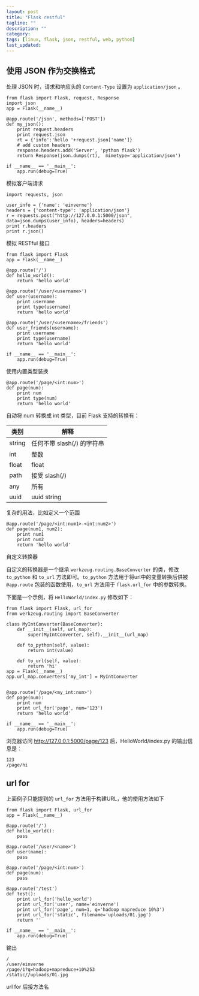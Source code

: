 ```yaml
---
layout: post
title: "Flask restful"
tagline: ""
description: ""
category: 
tags: [linux, flask, json, restful, web, python]
last_updated: 
---
```



## 使用 JSON 作为交换格式

处理 JSON 时，请求和响应头的 `Content-Type` 设置为 `application/json` 。


	from flask import Flask, request, Response
	import json
	app = Flask(__name__)

	@app.route('/json', methods=['POST'])
	def my_json():
		print request.headers
		print request.json
		rt = {'info':'hello '+request.json['name']}
		# add custom headers
		response.headers.add('Server', 'python flask')
		return Response(json.dumps(rt),  mimetype='application/json')

	if __name__ == '__main__':
		app.run(debug=True)

模拟客户端请求

	import requests, json

	user_info = {'name': 'einverne'}
	headers = {'content-type': 'application/json'}
	r = requests.post("http://127.0.0.1:5000/json", data=json.dumps(user_info), headers=headers)
	print r.headers
	print r.json()


模拟 RESTful 接口


	from flask import Flask
	app = Flask(__name__)

	@app.route('/')
	def hello_world():
		return 'hello world'

	@app.route('/user/<username>')
	def user(username):
		print username
		print type(username)
		return 'hello world'

	@app.route('/user/<username>/friends')
	def user_friends(username):
		print username
		print type(username)
		return 'hello world'

	if __name__ == '__main__':
		app.run(debug=True)

使用内置类型装换

	@app.route('/page/<int:num>')
	def page(num):
		print num
		print type(num)
		return 'hello world'

自动将 num 转换成 int 类型，目前 Flask 支持的转换有：

类别 | 解释
-----|------
string | 任何不带 slash(/) 的字符串
int    | 整数
float  | float
path   | 接受 slash(/) 
any    | 所有
uuid | uuid string


复杂的用法，比如定义一个范围

	@app.route('/page/<int:num1>-<int:num2>')
	def page(num1, num2):
		print num1
		print num2
		return 'hello world'

自定义转换器

自定义的转换器是一个继承 `werkzeug.routing.BaseConverter` 的类，修改 `to_python` 和 `to_url` 方法即可。`to_python` 方法用于将url中的变量转换后供被 `@app.route` 包装的函数使用，`to_url` 方法用于 `flask.url_for` 中的参数转换。

下面是一个示例，将 `HelloWorld/index.py` 修改如下：

	from flask import Flask, url_for
	from werkzeug.routing import BaseConverter

	class MyIntConverter(BaseConverter):
		def __init__(self, url_map):
			super(MyIntConverter, self).__init__(url_map)

		def to_python(self, value):
			return int(value)

		def to_url(self, value):
			return 'hi'
	app = Flask(__name__)
	app.url_map.converters['my_int'] = MyIntConverter


	@app.route('/page/<my_int:num>')
	def page(num):
		print num
		print url_for('page', num='123')
		return 'hello world'

	if __name__ == '__main__':
		app.run(debug=True)


浏览器访问 <http://127.0.0.1:5000/page/123> 后，HelloWorld/index.py 的输出信息是：

	123 
	/page/hi


## url for

上面例子只能提到的 `url_for` 方法用于构建URL，他的使用方法如下


	from flask import Flask, url_for
	app = Flask(__name__)

	@app.route('/')
	def hello_world():
		pass

	@app.route('/user/<name>')
	def user(name):
		pass

	@app.route('/page/<int:num>')
	def page(num):
		pass

	@app.route('/test')
	def test():
		print url_for('hello_world')
		print url_for('user', name='einverne')
		print url_for('page', num=1, q='hadoop mapreduce 10%3')
		print url_for('static', filename='uploads/01.jpg')
		return ''

	if __name__ == '__main__':
		app.run(debug=True)

输出

	/
	/user/einverne
	/page/1?q=hadoop+mapreduce+10%253
	/static//uploads/01.jpg

url for 后接方法名


